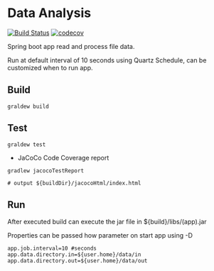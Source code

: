 # Data Analysis
[![Build Status](https://travis-ci.org/alex-carvalho/data-analysis.svg?branch=master)](https://travis-ci.org/alex-carvalho/data-analysis)
[![codecov](https://codecov.io/gh/alex-carvalho/data-analysis/branch/master/graph/badge.svg)](https://codecov.io/gh/alex-carvalho/data-analysis)

Spring boot app read and process file data.

Run at default interval of 10 seconds using Quartz Schedule, can be customized when to run app.

## Build
```
graldew build
```

## Test
```
graldew test
```
- JaCoCo Code Coverage report
```
gradlew jacocoTestReport

# output ${buildDir}/jacocoHtml/index.html
```

## Run
After executed build can execute the jar file in ${build}/libs/(app).jar

Properties can be passed how parameter on start app using -D
```
app.job.interval=10 #seconds
app.data.directory.in=${user.home}/data/in
app.data.directory.out=${user.home}/data/out
``` 
